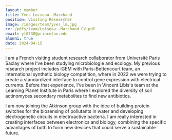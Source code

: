 ```yaml
---
layout: member
title: Yves Loiseau--Marchand
position: Visiting Researcher
image: /images/team/yves_lm.jpg
cv: /pdfs/team/Loiseau--Marchand_CV.pdf
email: yl6730@princeton.edu
alumni: true
date: 2024-04-15
---
```


I am a French visiting student research collaborator from Université Paris Saclay where I’ve been studying microbiologie and ecology. My previous research project includes iGEM with Paris-Bettencourt team, an international synthetic biology competition, where in 2022 we were trying to create a standardized interface to control gene expression with electrical currents. Before that experience, I’ve been in Vincent Libis's team at the Learning Planet Institute in Paris where I explored the diversity of soil actinomyces secondary metabolites to find new antibiotics.

I am now joining the Atkinson group with the idea of building protein switches for the biosensing of pollutants in water and developing electrogenetic circuits in electroactive bacteria. I am really interested in creating interfaces between electronics and biology, combining the specific advantages of both to form new devices that could serve a sustainable future.